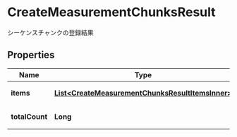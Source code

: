 

# CreateMeasurementChunksResult

シーケンスチャンクの登録結果

## Properties

| Name | Type | Description | Notes |
|------------ | ------------- | ------------- | -------------|
|**items** | [**List&lt;CreateMeasurementChunksResultItemsInner&gt;**](CreateMeasurementChunksResultItemsInner.md) | 登録結果のリスト |  |
|**totalCount** | **Long** | 登録結果の総件数 |  |




